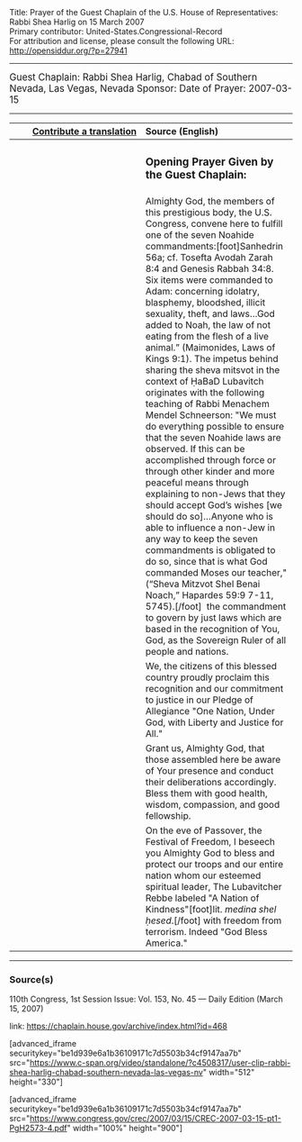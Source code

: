 <html>
<head></head>
<body>
Title: Prayer of the Guest Chaplain of the U.S. House of Representatives: Rabbi Shea Harlig on 15 March 2007<br />
Primary contributor: United-States.Congressional-Record<br />
For attribution and license, please consult the following URL: <a href="http://opensiddur.org/?p=27941">http://opensiddur.org/?p=27941</a>
<p />
<hr />

<div class="english" style="font-size:1.2em;">
Guest Chaplain: Rabbi Shea Harlig, Chabad of Southern Nevada, Las Vegas, Nevada
Sponsor: 
Date of Prayer: 2007-03-15
</div>

<hr />

<table style="margin-left: auto;margin-right: auto;" class="draggable">
<thead><tr><th id="x" style="text-align: right;"><a href="/contributing/upload/">Contribute a translation</a></th><th style="text-align: left;">Source (English)</th></tr></thead>
<tbody>
<tr><td style="vertical-align:top;" width="46%">
<div class="liturgy"><span lang="he">

</span></div></td>
 
<td style="vertical-align:top;" width="53%">
<div class="english">
<h3>Opening Prayer Given by the Guest Chaplain:</h3>
</div></td></tr>

<tr><td style="vertical-align:top;" width="46%">
<div class="liturgy"><span lang="he">

</span></div></td>
 
<td style="vertical-align:top;" width="53%">
<div class="english">
Almighty God, 
the members of this prestigious body, 
the U.S. Congress, 
convene here 
to fulfill one of the seven Noahide commandments:[foot]Sanhedrin 56a; cf. Tosefta Avodah Zarah 8:4 and Genesis Rabbah 34:8. Six items were commanded to Adam: concerning idolatry, blasphemy, bloodshed, illicit sexuality, theft, and laws…God added to Noah, the law of not eating from the flesh of a live animal.” (Maimonides, Laws of Kings 9:1). The impetus behind sharing the sheva mitsvot in the context of ḤaBaD Lubavitch originates with the following teaching of Rabbi Menachem Mendel Schneerson: "We must do everything possible to ensure that the seven Noahide laws are observed. If this can be accomplished through force or through other kinder and more peaceful means through explaining to non-Jews that they should accept God’s wishes [we should do so]…Anyone who is able to influence a non-Jew in any way to keep the seven commandments is obligated to do so, since that is what God commanded Moses our teacher," (“Sheva Mitzvot Shel Benai Noach,” Hapardes 59:9 7-11, 5745).[/foot]&nbsp;
the commandment to govern by just laws 
which are based in the recognition of You, God, 
as the Sovereign Ruler of all people and nations.
</div></td></tr>


<tr><td style="vertical-align:top;" width="46%">
<div class="liturgy"><span lang="he">

</span></div></td>
 
<td style="vertical-align:top;" width="53%">
<div class="english">
We, the citizens of this blessed country 
proudly proclaim this recognition 
and our commitment to justice 
in our Pledge of Allegiance 
"One Nation, 
Under God, 
with Liberty 
and Justice 
for All."
</div></td></tr>


<tr><td style="vertical-align:top;" width="46%">
<div class="liturgy"><span lang="he">

</span></div></td>
 
<td style="vertical-align:top;" width="53%">
<div class="english">
Grant us, Almighty God, 
that those assembled here 
be aware of Your presence 
and conduct their deliberations 
accordingly. 
Bless them 
with good health, 
wisdom, 
compassion, 
and good fellowship.
</div></td></tr>


<tr><td style="vertical-align:top;" width="46%">
<div class="liturgy"><span lang="he">

</span></div></td>
 
<td style="vertical-align:top;" width="53%">
<div class="english">
On the eve of Passover, 
the Festival of Freedom, 
I beseech you Almighty God 
to bless and protect our troops 
and our entire nation 
whom our esteemed spiritual leader, The Lubavitcher Rebbe 
labeled "A Nation of Kindness"[foot]lit. <em>medina shel ḥesed</em>.[/foot]  
with freedom from terrorism. 
Indeed "God Bless America."
</div></td></tr>
</tbody></table>

<hr />

<h3>Source(s)</h3>

110th Congress, 1st Session
Issue: Vol. 153, No. 45 — Daily Edition (March 15, 2007)

link: <a href="https://chaplain.house.gov/archive/index.html?id=468">https://chaplain.house.gov/archive/index.html?id=468</a>

[advanced_iframe securitykey="be1d939e6a1b36109171c7d5503b34cf9147aa7b" src="https://www.c-span.org/video/standalone/?c4508317/user-clip-rabbi-shea-harlig-chabad-southern-nevada-las-vegas-nv" width="512" height="330"]

[advanced_iframe securitykey="be1d939e6a1b36109171c7d5503b34cf9147aa7b" src="https://www.congress.gov/crec/2007/03/15/CREC-2007-03-15-pt1-PgH2573-4.pdf" width="100%" height="900"]
</body>
</html>